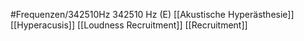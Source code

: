 #Frequenzen/342510Hz
342510 Hz (E)
[[Akustische Hyperästhesie]]
[[Hyperacusis]]
[[Loudness Recruitment]]
[[Recruitment]]